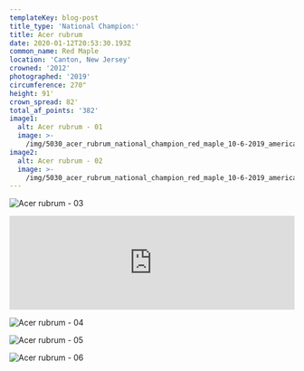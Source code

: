 ```yaml
---
templateKey: blog-post
title_type: 'National Champion:'
title: Acer rubrum
date: 2020-01-12T20:53:30.193Z
common_name: Red Maple
location: 'Canton, New Jersey'
crowned: '2012'
photographed: '2019'
circumference: 270"
height: 91'
crown_spread: 82'
total_af_points: '382'
image1:
  alt: Acer rubrum - 01
  image: >-
    /img/5030_acer_rubrum_national_champion_red_maple_10-6-2019_american_forests_brian_kelley_fulll.jpg
image2:
  alt: Acer rubrum - 02
  image: >-
    /img/5030_acer_rubrum_national_champion_red_maple_10-6-2019_american_forests_brian_kelley_base_2.jpg
---
```

![Acer rubrum - 03](/img/5030_acer_rubrum_national_champion_red_maple_10-6-2019_american_forests_brian_kelley_base_4.jpg)

<iframe width="100%" height="166" scrolling="no" frameborder="no" allow="autoplay" src="https://w.soundcloud.com/player/?url=https%3A//api.soundcloud.com/tracks/718524682&color=%23ff5500&auto_play=false&hide_related=false&show_comments=true&show_user=true&show_reposts=false&show_teaser=true"></iframe>

![Acer rubrum - 04](/img/5030_acer_rubrum_national_champion_red_maple_10-6-2019_american_forests_brian_kelley_base_1.jpg)

![Acer rubrum - 05](/img/5030_acer_rubrum_national_champion_red_maple_10-6-2019_american_forests_brian_kelley_leaf.jpg)

![Acer rubrum - 06](/img/5030_acer_rubrum_national_champion_red_maple_10-6-2019_american_forests_brian_kelley_scale.jpg)
